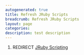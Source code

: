 ```yaml
---
autogenerated: true
title: Refresh JRuby Scripts
breadcrumb: Refresh JRuby Scripts
layout: page
categories: 
description: test description
---
```


1.  REDIRECT [JRuby Scripting](JRuby_Scripting "wikilink")
